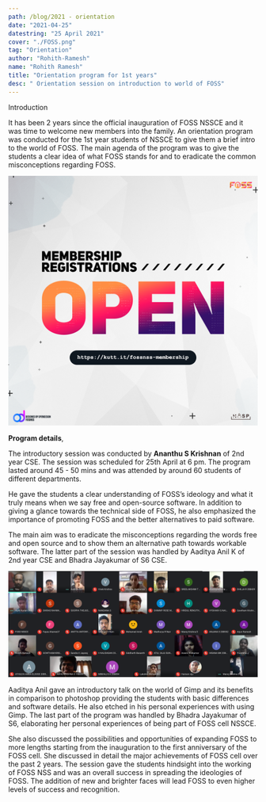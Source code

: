 ```yaml
---
path: /blog/2021 - orientation
date: "2021-04-25"
datestring: "25 April 2021"
cover: "./FOSS.png"
tag: "Orientation"
author: "Rohith-Ramesh"
name: "Rohith Ramesh"
title: "Orientation program for 1st years"
desc: " Orientation session on introduction to world of FOSS"
---
```



Introduction

It has been 2 years since the official inauguration of FOSS NSSCE and it was time to welcome new members into the family. An orientation program was conducted for the 1st year students of NSSCE to give them a brief intro to the world of FOSS. The main agenda of the program was to give the students a clear idea of what FOSS stands for and to eradicate the common misconceptions regarding FOSS.


![Poster](./FOSS.png)


__Program details__,

The introductory session was conducted by __Ananthu S Krishnan__ of 2nd year CSE. The session was scheduled for 25th April at 6 pm. The program lasted around 45 - 50 mins and was attended by around 60 students of different departments. 

He gave the students a clear understanding of FOSS’s ideology and what it truly means when we say free and open-source software. In addition to giving a glance towards the technical side of FOSS, he also emphasized the importance of promoting FOSS and the better alternatives to paid software. 

The main aim was to eradicate the misconceptions regarding the words free and open source and to show them an alternative path towards workable software. The latter part of the session was handled by Aaditya Anil K of 2nd year CSE and Bhadra Jayakumar of S6 CSE. 


![Poster](./orientation.png)


Aaditya Anil gave an introductory talk on the world of Gimp and its benefits in comparison to photoshop providing the students with basic differences and software details. He also etched in his personal experiences with using Gimp. The last part of the program was handled by Bhadra Jayakumar of S6, elaborating her personal experiences of being part of FOSS cell NSSCE. 

She also discussed the possibilities and opportunities of expanding FOSS to more lengths starting from the inauguration to the first anniversary of the FOSS cell. She discussed in detail the major achievements of FOSS cell over the past 2 years. The session gave the students hindsight into the working of FOSS NSS and was an overall success in spreading the ideologies of FOSS. The addition of new and brighter faces will lead FOSS to even higher levels of success and recognition.
